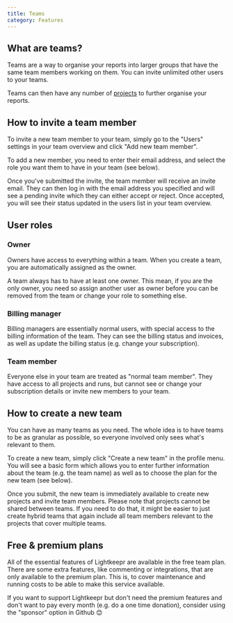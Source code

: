 ```yaml
---
title: Teams
category: Features
---
```


## What are teams?

Teams are a way to organise your reports into larger groups that have the same team members working on them. You can invite unlimited other users to your teams.

Teams can then have any number of [projects](./projects) to further organise your reports.

## How to invite a team member

To invite a new team member to your team, simply go to the "Users" settings in your team overview and click "Add new team member".

To add a new member, you need to enter their email address, and select the role you want them to have in your team (see below).

Once you've submitted the invite, the team member will receive an invite email. They can then log in with the email address you specified and will see a pending invite which they can either accept or reject. Once accepted, you will see their status updated in the users list in your team overview.

## User roles

### Owner

Owners have access to everything within a team. When you create a team, you are automatically assigned as the owner.

A team always has to have at least one owner. This mean, if you are the only owner, you need so assign another user as owner before you can be removed from the team or change your role to something else.

### Billing manager

Billing managers are essentially normal users, with special access to the billing information of the team. They can see the billing status and invoices, as well as update the billing status (e.g. change your subscription).

### Team member

Everyone else in your team are treated as "normal team member". They have access to all projects and runs, but cannot see or change your subscription details or invite new members to your team.

## How to create a new team

You can have as many teams as you need. The whole idea is to have teams to be as granular as possible, so everyone involved only sees what's relevant to them.

To create a new team, simply click "Create a new team" in the profile menu. You will see a basic form which allows you to enter further information about the team (e.g. the team name) as well as to choose the plan for the new team (see below).

Once you submit, the new team is immediately available to create new projects and invite team members. Please note that projects cannot be shared between teams. If you need to do that, it might be easier to just create hybrid teams that again include all team members relevant to the projects that cover multiple teams.

## Free & premium plans

All of the essential features of Lightkeepr are available in the free team plan. There are some extra features, like commenting or integrations, that are only available to the premium plan. This is, to cover maintenance and running costs to be able to make this service available.

If you want to support Lightkeepr but don't need the premium features and don't want to pay every month (e.g. do a one time donation), consider using the "sponsor" option in Github 😊
